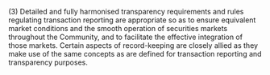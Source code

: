 (3) Detailed and fully harmonised transparency requirements and rules regulating transaction reporting are appropriate so as to ensure equivalent market conditions and the smooth operation of securities markets throughout the Community, and to facilitate the effective integration of those markets. Certain aspects of record-keeping are closely allied as they make use of the same concepts as are defined for transaction reporting and transparency purposes.
